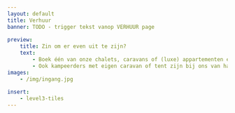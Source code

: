 ```yaml
---
layout: default
title: Verhuur
banner: TODO - trigger tekst vanop VERHUUR page
    
preview:
    title: Zin om er even uit te zijn?
    text: 
        - Boek één van onze chalets, caravans of (luxe) appartementen en geniet volop van een zorgeloos en comfortabel verblijf. 
        - Ook kampeerders met eigen caravan of tent zijn bij ons van harte welkom.
images:
    - /img/ingang.jpg
    
insert:
    - level3-tiles
---
```

